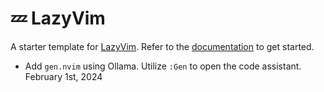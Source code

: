 # 💤 LazyVim

A starter template for [LazyVim](https://github.com/LazyVim/LazyVim).
Refer to the [documentation](https://lazyvim.github.io/installation) to get started.

- Add `gen.nvim` using Ollama. Utilize `:Gen` to open the code assistant. February 1st, 2024
